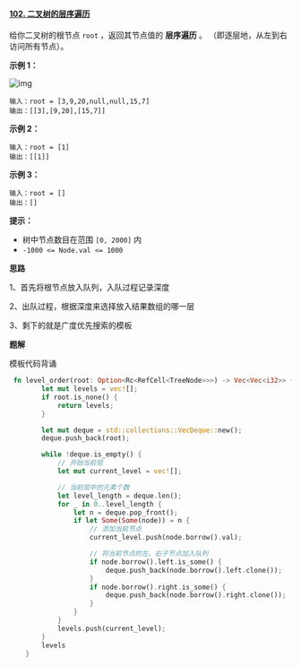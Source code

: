 #### [102. 二叉树的层序遍历](https://leetcode.cn/problems/binary-tree-level-order-traversal/)

给你二叉树的根节点 `root` ，返回其节点值的 **层序遍历** 。 （即逐层地，从左到右访问所有节点）。



**示例 1：**

![img](https://assets.leetcode.com/uploads/2021/02/19/tree1.jpg)

```
输入：root = [3,9,20,null,null,15,7]
输出：[[3],[9,20],[15,7]]
```

**示例 2：**

```
输入：root = [1]
输出：[[1]]
```

**示例 3：**

```
输入：root = []
输出：[]
```



**提示：**

- 树中节点数目在范围 `[0, 2000]` 内
- `-1000 <= Node.val <= 1000`

**思路**

1、首先将根节点放入队列，入队过程记录深度

2、出队过程，根据深度来选择放入结果数组的哪一层

3、剩下的就是广度优先搜索的模板

**题解**

模板代码背诵

```rust
 fn level_order(root: Option<Rc<RefCell<TreeNode>>>) -> Vec<Vec<i32>> {
        let mut levels = vec![];
        if root.is_none() {
            return levels;
        }

        let mut deque = std::collections::VecDeque::new();
        deque.push_back(root);

        while !deque.is_empty() {
            // 开始当前层
            let mut current_level = vec![];

            // 当前层中的元素个数
            let level_length = deque.len();
            for _ in 0..level_length {
                let n = deque.pop_front();
                if let Some(Some(node)) = n {
                    // 添加当前节点
                    current_level.push(node.borrow().val);

                    // 将当前节点的左、右子节点加入队列
                    if node.borrow().left.is_some() {
                        deque.push_back(node.borrow().left.clone());
                    }
                    if node.borrow().right.is_some() {
                        deque.push_back(node.borrow().right.clone());
                    }
                }
            }
            levels.push(current_level);
        }
        levels
    }
```

